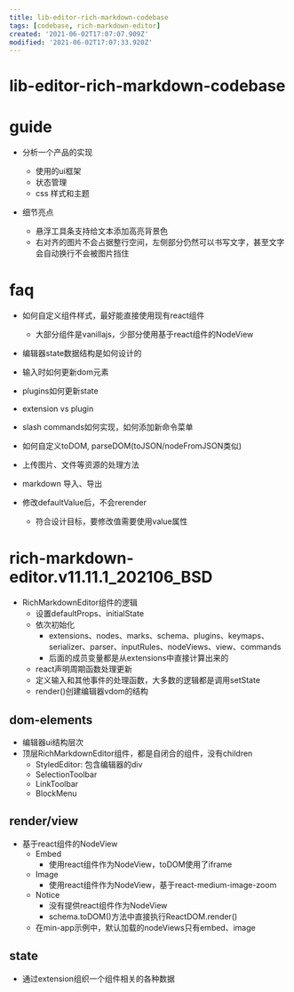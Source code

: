 ```yaml
---
title: lib-editor-rich-markdown-codebase
tags: [codebase, rich-markdown-editor]
created: '2021-06-02T17:07:07.909Z'
modified: '2021-06-02T17:07:33.920Z'
---
```


# lib-editor-rich-markdown-codebase

# guide

- 分析一个产品的实现
  - 使用的ui框架
  - 状态管理
  - css 样式和主题

- 细节亮点
  - 悬浮工具条支持给文本添加高亮背景色
  - 右对齐的图片不会占据整行空间，左侧部分仍然可以书写文字，甚至文字会自动换行不会被图片挡住
# faq
- 如何自定义组件样式，最好能直接使用现有react组件
  - 大部分组件是vanillajs，少部分使用基于react组件的NodeView

- 编辑器state数据结构是如何设计的
- 输入时如何更新dom元素
- plugins如何更新state
- extension vs plugin
- slash commands如何实现，如何添加新命令菜单

- 如何自定义toDOM, parseDOM(toJSON/nodeFromJSON类似)
- 上传图片、文件等资源的处理方法
- markdown 导入、导出

- 修改defaultValue后，不会rerender
  - 符合设计目标，要修改值需要使用value属性
# rich-markdown-editor.v11.11.1_202106_BSD
- RichMarkdownEditor组件的逻辑
  - 设置defaultProps、initialState
  - 依次初始化 
    - extensions、nodes、marks、schema、plugins、keymaps、serializer、parser、inputRules、nodeViews、view、commands
    - 后面的成员变量都是从extensions中直接计算出来的
  - react声明周期函数处理更新
  - 定义输入和其他事件的处理函数，大多数的逻辑都是调用setState
  - render()创建编辑器vdom的结构

## dom-elements

- 编辑器ui结构层次
- 顶层RichMarkdownEditor组件，都是自闭合的组件，没有children
  - StyledEditor: 包含编辑器的div
  - SelectionToolbar
  - LinkToolbar
  - BlockMenu

## render/view

- 基于react组件的NodeView
  - Embed
    - 使用react组件作为NodeView，toDOM使用了iframe
  - Image
    - 使用react组件作为NodeView，基于react-medium-image-zoom
  - Notice
    - 没有提供react组件作为NodeView
    - schema.toDOM()方法中直接执行ReactDOM.render()
  - 在min-app示例中，默认加载的nodeViews只有embed、image

## state

- 通过extension组织一个组件相关的各种数据
